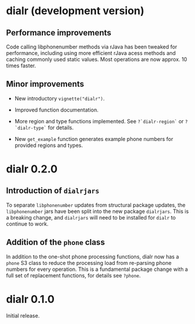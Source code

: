 
# dialr (development version)

## Performance improvements

Code calling libphonenumber methods via rJava has been tweaked for performance,
including using more efficient rJava acess methods and caching commonly used
static values. Most operations are now approx. 10 times faster.

## Minor improvements

* New introductory `vignette("dialr")`.

* Improved function documentation.

* More region and type functions implemented. See `` ?`dialr-region` `` or
`` ?`dialr-type` `` for details.

* New `get_example` function generates example phone numbers for provided
regions and types.

# dialr 0.2.0

## Introduction of `dialrjars`

To separate `libphonenumber` updates from structural package updates, the
`libphonenumber` jars have been split into the new package `dialrjars`.
This is a breaking change, and `dialrjars` will need to be installed for
`dialr` to continue to work.

## Addition of the `phone` class

In addition to the one-shot phone processing functions, dialr now has a
`phone` S3 class to reduce the processing load from re-parsing phone numbers for
every operation. This is a fundamental package change with a full set of
replacement functions, for details see `?phone`.

# dialr 0.1.0

Initial release.
